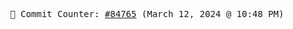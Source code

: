 <p align="center">
    <samp>
        📮 Commit Counter: <a href="https://github.com/Javascript-void0/Javascript-void0/commits/main">#84765</a> (March 12, 2024 @ 10:48 PM)
    </samp>
</p>